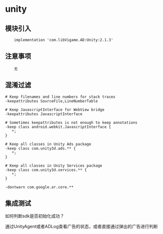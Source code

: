 # unity

## 模块引入

```text
    implementation 'com.libVigame.AD:Unity:2.1.3'
```

## 注意事项
```text
    无
```

## 混淆过滤

```text
# Keep filenames and line numbers for stack traces
-keepattributes SourceFile,LineNumberTable

# Keep JavascriptInterface for WebView bridge
-keepattributes JavascriptInterface

# Sometimes keepattributes is not enough to keep annotations
-keep class android.webkit.JavascriptInterface {
   *;
}

# Keep all classes in Unity Ads package
-keep class com.unity3d.ads.** {
   *;
}

# Keep all classes in Unity Services package
-keep class com.unity3d.services.** {
   *;
}

-dontwarn com.google.ar.core.**
```

## 集成测试

如何判断sdk是否初始化成功？

通过UnityAgent或者ADLog查看广告的状态，或者直接通过弹出的广告进行判断